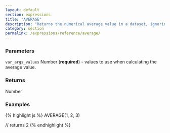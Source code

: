 ```yaml
---
layout: default
section: expressions
title: "AVERAGE"
description: "Returns the numerical average value in a dataset, ignoring text."
category: section
permalink: /expressions/reference/average/
---
```


### Parameters

`var_args_values` Number (__required__) - values to use when calculating the average value.

### Returns

Number

### Examples

{% highlight js %}
AVERAGE(1, 2, 3)

// returns 2
{% endhighlight %}